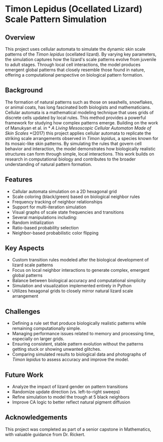 # Timon Lepidus (Ocellated Lizard) Scale Pattern Simulation

## Overview
This project uses cellular automata to simulate the dynamic skin scale patterns of the *Timon lepidus* (ocellated lizard). By varying key parameters, the simulation captures how the lizard's scale patterns evolve from juvenile to adult stages. Through local cell interactions, the model produces emergent global patterns that closely resemble those found in nature, offering a computational perspective on biological pattern formation. 

## Background
The formation of natural patterns such as those on seashells, snowflakes, or animal coats, has long fascinated both biologists and mathematicians. Cellular automata is a mathematical modeling technique that uses grids of discrete cells updated by local rules. This method provides a powerful framework for studying how complex patterns emerge. Building on the work of Manukyan et al. in * *A Living Mesoscopic Cellular Automaton Made of Skin Scales* *(2017) this project applies cellular automata to replicate the striking scale arrangements observed in *Timon lepidus*, a species known for its mosaic-like skin patterns. By simulating the rules that govern cell behavior and interaction, the model demonstrates how biologically realistic structures can form through simple, local interactions. This work builds on research in computational biology and contributes to the broader understanding of natural pattern formation. 

## Features
 - Callular automata simulation on a 2D hexagonal grid
 - Scale coloring (black/green) based on biological neighbor rules
 - Frequency tracking of neighbor relationships
 - Support for multi-iteration simulation
 - Visual graphs of scale state frequencies and transitions
 - Several manipulations including:
  - Random initialization
  - Ratio-based probability selection
  - Neighbor-based probabilistic color flipping

## Key Aspects
 - Custom transition rules modeled after the biological development of lizard scale patterns
 - Focus on local neighbor interactions to generate complex, emergent global patterns
 - Balance between biological accuracy and computational simplicity
 - Simulation and visualization implemented entirely in Python
 - Utilizes hexagonal grids to closely mirror natural lizard scale arrangement

## Challenges
 - Defining a rule set that produce biologically realistic patterns while remaining computationally simple.
 - Managing performance issues related to memory and processing time, especially on larger grids.
 - Ensuring consistent, stable pattern evolution without the patterns getting stuck or showing unwanted glitches. 
 - Comparing simulated results to biological data and photographs of *Timon lepidus* to assess accuracy and improve the model.

## Future Work
 - Analyze the impact of lizard gender on pattern transitions
 - Randomize update direction (vs. left-to-right sweeps)
 - Refine simulation to model the trough at 5 black neighbors
 - Improve CA logic to better reflect natural pigment diffusion

## Acknowledgements
This project was completed as part of a senior capstone in Mathematics, with valuable guidance from Dr. Rickert.
